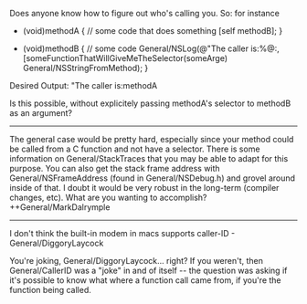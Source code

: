 Does anyone know how to figure out who's calling you.  So:  for instance

- (void)methodA
{
   // some code that does something
   [self methodB];
}

- (void)methodB
{
  // some code
  General/NSLog(@"The caller is:%@:, [someFunctionThatWillGiveMeTheSelector(someArge) General/NSStringFromMethod);
}


Desired Output: "The caller is:methodA

Is this possible, without explicitely passing methodA's selector to methodB as an argument?

----

The general case would be pretty hard, especially since your method could be called from a C function and not have a selector.  There is some information on General/StackTraces that you may be able to adapt for this purpose.  You can also get the stack frame address with General/NSFrameAddress (found in General/NSDebug.h) and grovel around inside of that.  I doubt it would be very robust in the long-term (compiler changes, etc).   What are you wanting to accomplish?  ++General/MarkDalrymple

----

I don't think the built-in modem in macs supports caller-ID - General/DiggoryLaycock

You're joking, General/DiggoryLaycock... right?  If you weren't, then General/CallerID was a "joke" in and of itself -- the question was asking if it's possible to know what where a function call came from, if you're the function being called.